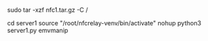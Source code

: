 sudo tar -xzf nfc1.tar.gz -C /

cd server1
source "/root/nfcrelay-venv/bin/activate"
nohup python3 server1.py emvmanip
